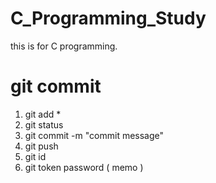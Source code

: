 # C_Programming_Study
this is for C programming.

# git commit 
1) git add *
2) git status
3) git commit -m "commit message"
4) git push
5) git id
6) git token password ( memo )


